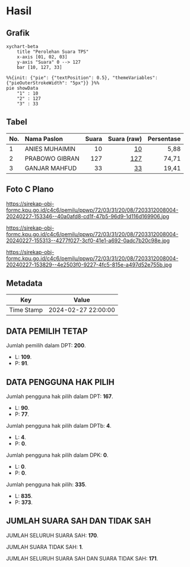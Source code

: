 # Hasil

## Grafik

```mermaid
xychart-beta
    title "Perolehan Suara TPS"
    x-axis [01, 02, 03]
    y-axis "Suara" 0 --> 127
    bar [10, 127, 33]
```

```mermaid
%%{init: {"pie": {"textPosition": 0.5}, "themeVariables": {"pieOuterStrokeWidth": "5px"}} }%%
pie showData
    "1" : 10
    "2" : 127
    "3" : 33
```

## Tabel

| No. | Nama Paslon    | Suara | Suara (raw) | Persentase |
|:--- |:-------------- | -----:| -----------:| ----------:|
| 1   | ANIES MUHAIMIN | 10    | [10][p-1]   | 5,88       |
| 2   | PRABOWO GIBRAN | 127   | [127][p-2]  | 74,71      |
| 3   | GANJAR MAHFUD  | 33    | [33][p-3]   | 19,41      |


[p-1]: https://github.com/gigit-pemilu/pemilu-2024-72-sulawesi-tengah/blob/main/pilpres/hitung-suara/sub/72-sulawesi-tengah/sub/03-donggala/sub/31-balaesang-tanjung/sub/2008-manimbaya/sub/004-tps/sub/paslon-1.txt
[p-2]: https://github.com/gigit-pemilu/pemilu-2024-72-sulawesi-tengah/blob/main/pilpres/hitung-suara/sub/72-sulawesi-tengah/sub/03-donggala/sub/31-balaesang-tanjung/sub/2008-manimbaya/sub/004-tps/sub/paslon-2.txt
[p-3]: https://github.com/gigit-pemilu/pemilu-2024-72-sulawesi-tengah/blob/main/pilpres/hitung-suara/sub/72-sulawesi-tengah/sub/03-donggala/sub/31-balaesang-tanjung/sub/2008-manimbaya/sub/004-tps/sub/paslon-3.txt

## Foto C Plano

https://sirekap-obj-formc.kpu.go.id/c4c6/pemilu/ppwp/72/03/31/20/08/7203312008004-20240227-153346--40a0afd8-cd1f-47b5-96d9-1d116d169906.jpg

https://sirekap-obj-formc.kpu.go.id/c4c6/pemilu/ppwp/72/03/31/20/08/7203312008004-20240227-155313--4277f027-3cf0-41e1-a692-0adc7b20c98e.jpg

https://sirekap-obj-formc.kpu.go.id/c4c6/pemilu/ppwp/72/03/31/20/08/7203312008004-20240227-153829--4e2503f0-9227-4fc5-815e-a497d52e755b.jpg


## Metadata

| Key        | Value               |
| ---------- | ------------------- |
| Time Stamp | 2024-02-27 22:00:00 |


## DATA PEMILIH TETAP

Jumlah pemilih dalam DPT: **200**.
 * L: **109**.
 * P: **91**.

## DATA PENGGUNA HAK PILIH

Jumlah pengguna hak pilih dalam DPT: **167**.
 * L: **90**.
 * P: **77**.

Jumlah pengguna hak pilih dalam DPTb: **4**.
 * L: **4**.
 * P: **0**.

Jumlah pengguna hak pilih dalam DPK: **0**.
 * L: **0**.
 * P: **0**.

Jumlah pengguna hak pilih: **335**.
 * L: **835**.
 * P: **373**.

## JUMLAH SUARA SAH DAN TIDAK SAH

JUMLAH SELURUH SUARA SAH: **170**.

JUMLAH SUARA TIDAK SAH: **1**.

JUMLAH SELURUH SUARA SAH DAN SUARA TIDAK SAH: **171**.


